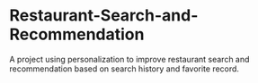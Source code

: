 # Restaurant-Search-and-Recommendation
A project using personalization to improve restaurant search and recommendation based on search history and favorite record.
